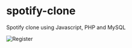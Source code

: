 # spotify-clone
Spotify clone using Javascript, PHP and MySQL

![Register](/develop/assets/images/screenshots/register.png?raw=true "Register Page")
